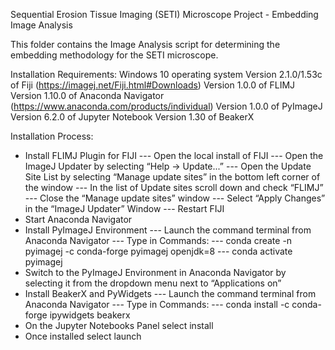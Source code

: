 Sequential Erosion Tissue Imaging (SETI) Microscope Project - Embedding Image Analysis

This folder contains the Image Analysis script for determining the embedding methodology for the SETI microscope.

Installation Requirements:
Windows 10 operating system
Version 2.1.0/1.53c of Fiji (https://imagej.net/Fiji.html#Downloads)
Version 1.0.0 of FLIMJ 
Version 1.10.0 of Anaconda Navigator (https://www.anaconda.com/products/individual)
Version 1.0.0 of PyImageJ 
Version 6.2.0 of Jupyter Notebook 
Version 1.30 of BeakerX 

Installation Process:
- Install FLIMJ Plugin for FIJI
--- Open the local install of FIJI 
--- Open the ImageJ Updater by selecting  “Help → Update...”
--- Open the Update Site List by selecting “Manage update sites” in the bottom left corner of the window
--- In the list of Update sites scroll down and check “FLIMJ” 
--- Close the “Manage update sites” window
--- Select “Apply Changes” in the “ImageJ Updater” Window
--- Restart FIJI
- Start Anaconda Navigator
- Install PyImageJ Environment 
--- Launch the command terminal from Anaconda Navigator
--- Type in Commands:
--- conda create -n pyimagej -c conda-forge pyimagej openjdk=8
--- conda activate pyimagej
- Switch to the PyImageJ Environment in Anaconda Navigator by selecting it from the dropdown menu next to “Applications on”
- Install BeakerX and PyWidgets
--- Launch the command terminal from Anaconda Navigator
--- Type in Commands:
--- conda install -c conda-forge ipywidgets beakerx
- On the Jupyter Notebooks Panel select install
- Once installed select launch


